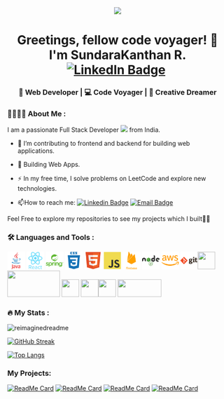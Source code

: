 <div id="header" align="center">
  <img src="https://camo.githubusercontent.com/19db51af5f90f1b152bc0b9078f5fe97053955be5074f03f17019c70345bdcdb/68747470733a2f2f6d69726f2e6d656469756d2e636f6d2f6d61782f313336302f302a37513379765349765f7430696f4a2d5a2e676966" width="400"/>
</div>

<h1 align="center">Greetings, fellow code voyager! 🌟 I'm SundaraKanthan R.
<div id="badges">
  <a href="https://www.linkedin.com/in/sundarakanthan/"><img src="https://img.shields.io/badge/LinkedIn-blue?style=for-the-badge&logo=linkedin&logoColor=white" alt="LinkedIn Badge"/></a>
  <img src="https://komarev.com/ghpvc/?username=sundarakanthan&style=for-the-badge&color=blue" alt=""/>
</div>
</h1>

<h3 align="center">🚀 Web Developer | 💻 Code Voyager | 🎨 Creative Dreamer</h3>


### 👨‍💻🙋‍♂️ About Me :
I am a passionate Full Stack Developer <img src="https://media.giphy.com/media/WUlplcMpOCEmTGBtBW/giphy.gif" width="30"> from India.
- :telescope: I’m contributing to frontend and backend for building web applications.

- :seedling: Building Web Apps.

- :zap: In my free time, I solve problems on LeetCode and explore new technologies.

- :mailbox:How to reach me: [![Linkedin Badge](https://img.shields.io/badge/-Sundarakanthan-blue?style=flat&logo=Linkedin&logoColor=white)](https://www.linkedin.com/in/sundarakanthan/)
  [![Email Badge](https://img.shields.io/badge/-sundarakanthan88%40gmail.com-red?style=flat&logo=Gmail&logoColor=white)](mailto:sundarakanthan88@gmail.com)


Feel Free to explore my repositories to see my projects which I built👷‍♂️

### :hammer_and_wrench: Languages and Tools :
<div>
  
   <img src="https://github.com/devicons/devicon/blob/master/icons/java/java-original-wordmark.svg" title="Java" alt="Java" width="40" height="40"/>
  <img src="https://github.com/devicons/devicon/blob/master/icons/react/react-original-wordmark.svg" title="React" alt="React" width="40" height="40"/>
  <img src="https://github.com/devicons/devicon/blob/master/icons/spring/spring-original-wordmark.svg" title="Spring" alt="Spring" width="40" height="40"/>
  <img src="https://github.com/devicons/devicon/blob/master/icons/css3/css3-plain-wordmark.svg"  title="CSS3" alt="CSS" width="40" height="40"/>
  <img src="https://github.com/devicons/devicon/blob/master/icons/html5/html5-original.svg" title="HTML5" alt="HTML" width="40" height="40"/>
  <img src="https://github.com/devicons/devicon/blob/master/icons/javascript/javascript-original.svg" title="JavaScript" alt="JavaScript" width="40" height="40"/>
  <img src="https://github.com/devicons/devicon/blob/master/icons/firebase/firebase-plain-wordmark.svg" title="Firebase" alt="Firebase" width="40" height="40"/>
  <img src="https://github.com/devicons/devicon/blob/master/icons/nodejs/nodejs-original-wordmark.svg" title="NodeJS" alt="NodeJS" width="40" height="40"/>
  <img src="https://github.com/devicons/devicon/blob/master/icons/amazonwebservices/amazonwebservices-plain-wordmark.svg" title="AWS" alt="AWS" width="40" height="40"/>
  <img src="https://github.com/devicons/devicon/blob/master/icons/git/git-original-wordmark.svg" title="Git" alt="Git" width="40" height="40"/><img src="https://brandslogos.com/wp-content/uploads/thumbs/bootstrap-logo.png" width="40" height="40"">
  <img src="https://inapp.com/wp-content/uploads/elementor/thumbs/express-js-01-1-q05uw85vt1jqloiy5k82sfy7tgvysgt1uqld8slsbc.png" width="120" height="60">
  <img src="https://pngimg.com/uploads/mysql/mysql_PNG23.png" width="40" height="40"">
  <img src="https://uxwing.com/wp-content/themes/uxwing/download/brands-and-social-media/postman-icon.png" width="40" height="40"><img src="https://upload.wikimedia.org/wikipedia/commons/1/19/C_Logo.png" width="40" height="40">
  <img src="https://miro.medium.com/v2/resize:fit:585/1*69OXNxfqIfRNhnBRqTH0Gg.png" width="100" height="40"><img src=""><img src=""><img src="">

</div>

### :fire: My Stats :

<img src="https://myreadme.vercel.app/api/embed/sundarakanthan?panels=userwelcome,userstatistics,toprepositories,toplanguages,commitgraph" alt="reimaginedreadme" />

[![GitHub Streak](http://github-readme-streak-stats.herokuapp.com?user=sundarakanthan&theme=light&background=fff)](https://git.io/streak-stats)



[![Top Langs](https://github-readme-stats.vercel.app/api/top-langs/?username=sundarakanthan&layout=compact&theme=light)](https://github.com/anuraghazra/github-readme-stats)

### My Projects:
[![ReadMe Card](https://github-readme-stats.vercel.app/api/pin/?username=sundarakanthan&repo=FindMyFilm)](https://github.com/sundarakanthan/FindMyFilm)
[![ReadMe Card](https://github-readme-stats.vercel.app/api/pin/?username=sundarakanthan&repo=CalSee)](https://github.com/sundarakanthan/CalSee)
[![ReadMe Card](https://github-readme-stats.vercel.app/api/pin/?username=sundarakanthan&repo=ToToDoDoDo)](https://github.com/sundarakanthan/ToToDoDoDo)
[![ReadMe Card](https://github-readme-stats.vercel.app/api/pin/?username=sundarakanthan&repo=TNSIF-Project1)](https://github.com/sundarakanthan/TNSIF-Project1)



